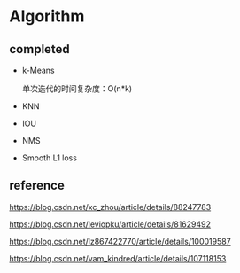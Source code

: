 # Algorithm
## completed
- k-Means

    单次迭代的时间复杂度：O(n*k)
- KNN
- IOU
- NMS
- Smooth L1 loss

## reference
https://blog.csdn.net/xc_zhou/article/details/88247783

https://blog.csdn.net/leviopku/article/details/81629492

https://blog.csdn.net/lz867422770/article/details/100019587

https://blog.csdn.net/vam_kindred/article/details/107118153